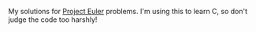 My solutions for [Project Euler](https://projecteuler.net/archives) problems. I'm using this to learn C, so don't judge the code too harshly!